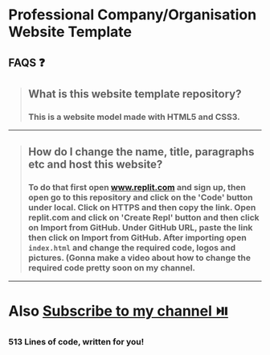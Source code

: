 # Professional Company/Organisation Website Template
## FAQS ❓
> ## What is this website template repository?
> ### This is a website model made with HTML5 and CSS3.
---
> ## How do I change the name, title, paragraphs etc and host this website?
> ### To do that first open www.replit.com and sign up, then open go to this repository and click on the 'Code' button under local. Click on HTTPS and then copy the link. Open replit.com and click on 'Create Repl' button and then click on Import from GitHub. Under GitHub URL, paste the link then click on Import from GitHub. After importing open `index.html` and change the required code, logos and pictures. (Gonna make a video about how to change the required code pretty soon on my channel.
---
# Also [Subscribe to my channel ⏯️](https://www.youtube.com/@ZyrenCoding/)

### 513 Lines of code, written for you! 
